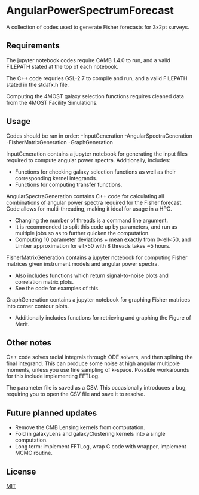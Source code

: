# AngularPowerSpectrumForecast
A collection of codes used to generate Fisher forecasts for 3x2pt surveys.

## Requirements
The jupyter notebook codes require CAMB 1.4.0 to run, and a valid FILEPATH stated at the top of each notebook.

The C++ code requries GSL-2.7 to compile and run, and a valid FILEPATH stated in the stdafx.h file.

Computing the 4MOST galaxy selection functions requires cleaned data from the 4MOST Facility Simulations.

## Usage
Codes should be ran in order:
-InputGeneration
-AngularSpectraGeneration
-FisherMatrixGeneration
-GraphGeneration

InputGeneration contains a jupyter notebook for generating the input files required to compute angular power spectra.
Additionally, includes:
- Functions for checking galaxy selection functions as well as their corresponding kernel integrands.
- Functions for computing transfer functions.

AngularSpectraGeneration contains C++ code for calculating all combinations of angular power spectra required for the Fisher forecast. Code allows for multi-threading, making it ideal for usage in a HPC.
- Changing the number of threads is a command line argument.
- It is recommended to split this code up by parameters, and run as multiple jobs so as to further quicken the computation.
- Computing 10 parameter deviations + mean exactly from 0<ell<50, and Limber approximation for ell>50 with 8 threads takes ~5 hours.

FisherMatrixGeneration contains a jupyter notebook for computing Fisher matrices given instrument models and angular power spectra.
- Also includes functions which return signal-to-noise plots and correlation matrix plots.
- See the code for examples of this.

GraphGeneration contains a jupyter notebook for graphing Fisher matrices into corner contour plots.
- Additionally includes functions for retrieving and graphing the Figure of Merit.

## Other notes
C++ code solves radial integrals through ODE solvers, and then splining the final integrand. This can produce some noise at high angular multipole moments, unless you use fine sampling of k-space. Possible workarounds for this include implementing FFTLog.

The parameter file is saved as a CSV. This occasionally introduces a bug, requiring you to open the CSV file and save it to resolve.

## Future planned updates
- Remove the CMB Lensing kernels from computation.
- Fold in galaxyLens and galaxyClustering kernels into a single computation.
- Long term: implement FFTLog, wrap C code with wrapper, implement MCMC routine.

## License
[MIT](https://choosealicense.com/licenses/mit/)
